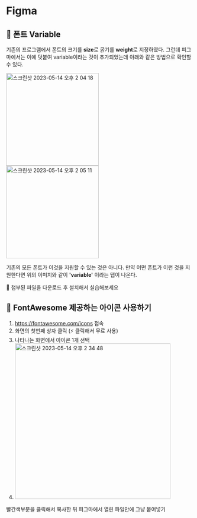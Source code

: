 # Figma
## 🍑 폰트 Variable

기존의 프로그램에서 폰트의 크기를 **size**로  굵기를 **weight**로 지정하였다.
그런데 피그마에서는 이에 덧붙여 variable이라는 것이 추가되었는데 아래와 같은 방법으로 확인할 수 있다.

<img width="250" alt="스크린샷 2023-05-14 오후 2 04 18" src="https://github.com/PhoebeYoon/Figma/assets/48478079/063280d9-d66c-48ec-9a09-79466927ff8c">

<br />

<img width="250" alt="스크린샷 2023-05-14 오후 2 05 11" src="https://github.com/PhoebeYoon/Figma/assets/48478079/17542b17-49cd-4f88-971e-30c83ed4cc76">

기존의 모든 폰트가 이것을 지원할 수 있는 것은 아니다. 만약 어떤 폰트가 이런 것을 지원한다면 위의 이미지와 같이  **'variable'** 이라는 탭이 나온다.

📝 첨부된 파일을 다운로드 후 설치해서 실습해보세요  


## 🍑 FontAwesome 제공하는 아이콘 사용하기 

1. https://fontawesome.com/icons 접속
2. 화면의 첫번째 상자 클릭 (⚡ 클릭해서 무료 사용)
3. 나타나는 화면에서 아이콘 1개 선택 
4.  <img width="420" alt="스크린샷 2023-05-14 오후 2 34 48" src="https://github.com/PhoebeYoon/Figma/assets/48478079/ec347f0b-738f-4bed-abd7-f4be96f0f65d">
빨간색부분을 클릭해서 복사한 뒤 피그마에서 열린 파일안에 그냥 붙여넣기 
